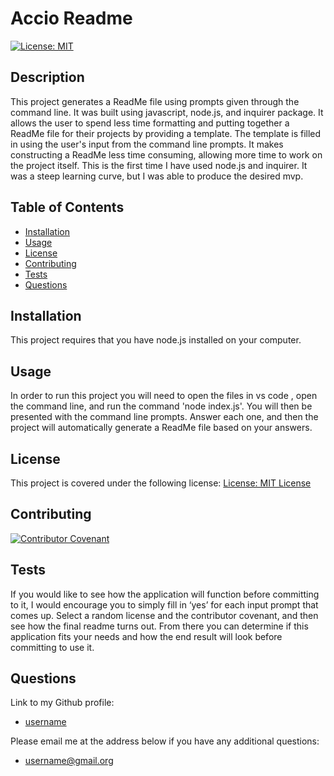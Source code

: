 
# Accio Readme
[![License: MIT](https://img.shields.io/badge/License-MIT-yellow.svg)](https://opensource.org/licenses/MIT)

## Description

This project generates a ReadMe file using prompts given through the command line. It was built using javascript, node.js, and inquirer package. It allows the user to spend less time formatting and putting together a ReadMe file for their projects by providing a template. The template is filled in using the user's input from the command line prompts. It makes constructing a ReadMe less time consuming, allowing more time to work on the project itself. This is the first time I have used node.js and inquirer. It was a steep learning curve, but I was able to produce the desired mvp.


## Table of Contents

- [Installation](#installation)
- [Usage](#usage)
- [License](#license)
- [Contributing](#contributing)
- [Tests](#tests)
- [Questions](#questions)


## Installation

This project requires that you have node.js installed on your computer.


## Usage

In order to run this project you will need to open the files in vs code , open the command line, and run the command 'node index.js'. You will then be presented with the command line prompts. Answer each one, and then the project will automatically generate a ReadMe file based on your answers.


## License

This project is covered under the following license: [License: MIT License](https://opensource.org/licenses/MIT)


## Contributing

[![Contributor Covenant](https://img.shields.io/badge/Contributor%20Covenant-2.1-4baaaa.svg)](https://www.contributor-covenant.org/version/2/1/code_of_conduct/)


## Tests

If you would like to see how the application will function before committing to it, I would encourage you to simply fill in ‘yes’ for each input prompt that comes up. Select a random license and the contributor covenant, and then see how the final readme turns out. From there you can determine if this application fits your needs and how the end result will look before committing to use it.


## Questions

Link to my Github profile:
- [username](https://github.com/username)

Please email me at the address below if you have any additional questions:
- [username@gmail.org](mailto:username@gmail.org)

